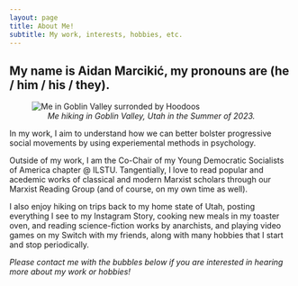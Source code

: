 ```yaml
---
layout: page
title: About Me!
subtitle: My work, interests, hobbies, etc.
---
```


## My name is Aidan Marcikić, my pronouns are (he / him / his / they).

<figure>
    <img src="https://aidanmarcikic.github.io/assets/img/me_in_goblin_valley_summer_2023.jpg" alt="Me in Goblin Valley surronded by Hoodoos">
    <figcaption style="text-align: center"><i>Me hiking in Goblin Valley, Utah in the Summer of 2023.</i></figcaption>
</figure>

In my work, I aim to understand how we can better bolster progressive social movements by using experiemental methods in psychology.

Outside of my work, I am the Co-Chair of my Young Democratic Socialists of America chapter @ ILSTU. Tangentially, I love to read popular and acedemic works of classical and modern Marxist scholars through our Marxist Reading Group (and of course, on my own time as well).

I also enjoy hiking on trips back to my home state of Utah, posting everything I see to my Instagram Story, cooking new meals in my toaster oven, and reading science-fiction works by anarchists, and playing video games on my Switch with my friends, along with many hobbies that I start and stop periodically.

*Please contact me with the bubbles below if you are interested in hearing more about my work or hobbies!*